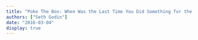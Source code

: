 ```yaml
---
title: "Poke The Box: When Was the Last Time You Did Something for the First Time?"
authors: ["Seth Godin"]
date: "2016-03-04"
display: true
---
```


<!-- Your comments or review here -->

